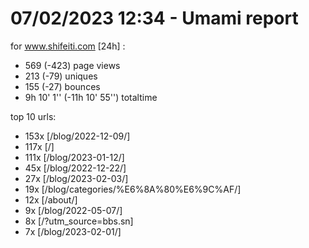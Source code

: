 # 07/02/2023 12:34 - Umami report
for www.shifeiti.com [24h] :

 - 569 (-423) page views
 - 213 (-79) uniques
 - 155 (-27) bounces
 - 9h 10' 1'' (-11h 10' 55'') totaltime


top 10 urls:
 - 153x [/blog/2022-12-09/]
 - 117x [/]
 - 111x [/blog/2023-01-12/]
 - 45x [/blog/2022-12-22/]
 - 27x [/blog/2023-02-03/]
 - 19x [/blog/categories/%E6%8A%80%E6%9C%AF/]
 - 12x [/about/]
 - 9x [/blog/2022-05-07/]
 - 8x [/?utm_source=bbs.sn]
 - 7x [/blog/2023-02-01/]


